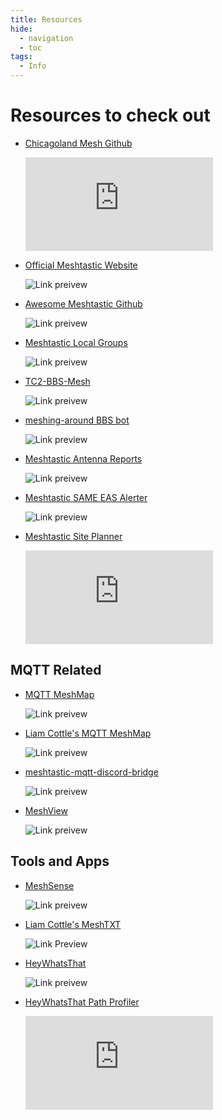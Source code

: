 ```yaml
---
title: Resources
hide: 
  - navigation
  - toc
tags:
  - Info
---
```


# Resources to check out

<div class="grid cards" markdown>

-   [Chicagoland Mesh Github](https://github.com/chicagolandmesh/chicagolandmesh.org)

    ![Link preivew](https://image.thum.io/get/width/700/http://github.com/chicagolandmesh/chicagolandmesh.org)

-   [Official Meshtastic Website](https://meshtastic.org/)

    ![Link preivew](https://image.thum.io/get/width/700/http://meshtastic.org/)

-   [Awesome Meshtastic Github](https://github.com/ShakataGaNai/awesome-meshtastic/)

    ![Link preivew](https://image.thum.io/get/width/700/http://github.com/ShakataGaNai/awesome-meshtastic/)

-   [Meshtastic Local Groups](https://meshtastic.org/docs/community/local-groups/)

    ![Link preivew](https://image.thum.io/get/width/700/http://meshtastic.org/docs/community/local-groups/)

-   [TC2-BBS-Mesh](https://github.com/TheCommsChannel/TC2-BBS-mesh)

    ![Link preivew](https://image.thum.io/get/width/700/http://github.com/TheCommsChannel/TC2-BBS-mesh)

-   [meshing-around BBS bot](https://github.com/SpudGunMan/meshing-around)

    ![Link preview](https://image.thum.io/get/width/700/http://github.com/SpudGunMan/meshing-around)

-   [Meshtastic Antenna Reports](https://github.com/RicInNewMexico/Meshtastic-Antenna-Reports)

    ![Link preivew](https://image.thum.io/get/width/700/http://github.com/RicInNewMexico/Meshtastic-Antenna-Reports)

-   [Meshtastic SAME EAS Alerter](https://github.com/RCGV1/Meshtastic-SAME-EAS-Alerter)

    ![Link preview](https://image.thum.io/get/width/700/http://github.com/RCGV1/Meshtastic-SAME-EAS-Alerter)

-   [Meshtastic Site Planner](https://site.meshtastic.org)

    ![Link preview](https://image.thum.io/get/width/700/http://site.meshtastic.org)

</div>


## MQTT Related

<div class="grid cards" markdown>

-   [MQTT MeshMap](https://meshmap.net/)

    ![Link preivew](https://image.thum.io/get/width/700/http://meshmap.net/)

-   [Liam Cottle's MQTT MeshMap](https://meshtastic.liamcottle.net/)

    ![Link preivew](https://image.thum.io/get/width/700/http://meshtastic.liamcottle.net/)

-   [meshtastic-mqtt-discord-bridge](https://github.com/daviesgeek/meshtastic-mqtt-discord-bridge?tab=readme-ov-file)

    ![Link preivew](https://image.thum.io/get/width/700/http://github.com/daviesgeek/meshtastic-mqtt-discord-bridge?tab=readme-ov-file)

-   [MeshView](https://github.com/pablorevilla-meshtastic/meshview)

    ![Link preivew](https://image.thum.io/get/width/700/http://github.com/pablorevilla-meshtastic/meshview)

</div>


## Tools and Apps

<div class="grid cards" markdown>

-   [MeshSense](https://affirmatech.com/meshsense)

    ![Link preivew](https://image.thum.io/get/width/700/http://affirmatech.com/meshsense)

-   [Liam Cottle's MeshTXT](https://meshtxt.liamcottle.net/)

    ![Link Preview](https://image.thum.io/get/width/700/http://meshtxt.liamcottle.net/)

-   [HeyWhatsThat](https://www.heywhatsthat.com/)

    ![Link preivew](https://image.thum.io/get/width/700/http://www.heywhatsthat.com/)

-   [HeyWhatsThat Path Profiler](https://www.heywhatsthat.com/profiler.html)

    ![Link preivew](https://image.thum.io/get/width/700/http://www.heywhatsthat.com/profiler.html)

</div>
